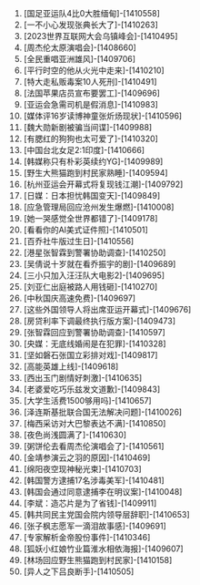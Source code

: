 
1. [国足亚运队4比0大胜缅甸]-[1410558]
1. [一不小心发现张典长大了]-[1410263]
1. [2023世界互联网大会乌镇峰会]-[1410495]
1. [周杰伦太原演唱会]-[1408660]
1. [全民重唱亚洲雄风]-[1409706]
1. [平行时空的他从火光中走来]-[1410210]
1. [特大走私贩毒案10人死刑]-[1410491]
1. [法国苹果店员宣布要罢工]-[1409696]
1. [亚运会急需司机是假消息]-[1410983]
1. [媒体评16岁读博神童张炘炀现状]-[1410596]
1. [魏大勋新剧被骗当间谍]-[1409988]
1. [有腮红的狗狗也太可爱了]-[1410320]
1. [中国台北女足2:1印度]-[1410666]
1. [韩媒称只有朴彩英续约YG]-[1409989]
1. [野生大熊猫跑到村民家熟睡]-[1409594]
1. [杭州亚运会开幕式将复现钱江潮]-[1409792]
1. [日媒：日本担忧韩国变天]-[1409849]
1. [应急管理局回应沧州发生爆燃]-[1410008]
1. [她一哭感觉全世界都错了]-[1409178]
1. [看看你的AI美式证件照]-[1410501]
1. [百乔社牛版过生日]-[1410556]
1. [港星张智霖到警署协助调查]-[1410250]
1. [吴倩说十岁就在看乔振宇的剧]-[1409689]
1. [三小只加入汪汪队大电影2]-[1409695]
1. [刘亚仁出庭被路人用钱砸]-[1410270]
1. [中秋国庆高速免费]-[1409697]
1. [这些外国领导人将出席亚运开幕式]-[1409676]
1. [房贷利率下调最终执行版方案]-[1409473]
1. [张智霖回应到警署协助调查]-[1410597]
1. [央媒：无底线婚闹是在犯罪]-[1410328]
1. [坚如磐石张国立彩排对戏]-[1409817]
1. [高能英雄上线]-[1409618]
1. [西出玉门剧情好刺激]-[1410635]
1. [老婆爱吃巧乐兹发文道歉]-[1409843]
1. [大学生活费1500够用吗]-[1410657]
1. [泽连斯基批联合国无法解决问题]-[1410026]
1. [梅西采访对大巴黎表达不满]-[1410850]
1. [夜色尚浅圆满了]-[1410630]
1. [粥饼伦去看周杰伦演唱会了]-[1410561]
1. [金靖参演云之羽的原因]-[1410469]
1. [绵阳夜空现神秘光束]-[1410703]
1. [韩国警方逮捕17名涉毒美军]-[1410481]
1. [韩国会通过同意逮捕李在明议案]-[1410048]
1. [李斌：造芯片是为了省钱]-[1409911]
1. [韩共同民主党国会院内领导层辞职]-[1410653]
1. [张子枫志愿军一滴泪故事感]-[1409691]
1. [专家解析金帝股份事件]-[1410346]
1. [狐妖小红娘竹业篇淮水相依海报]-[1409607]
1. [林场回应野生熊猫跑到村民家]-[1410158]
1. [异人之下吕良断手]-[1410505]